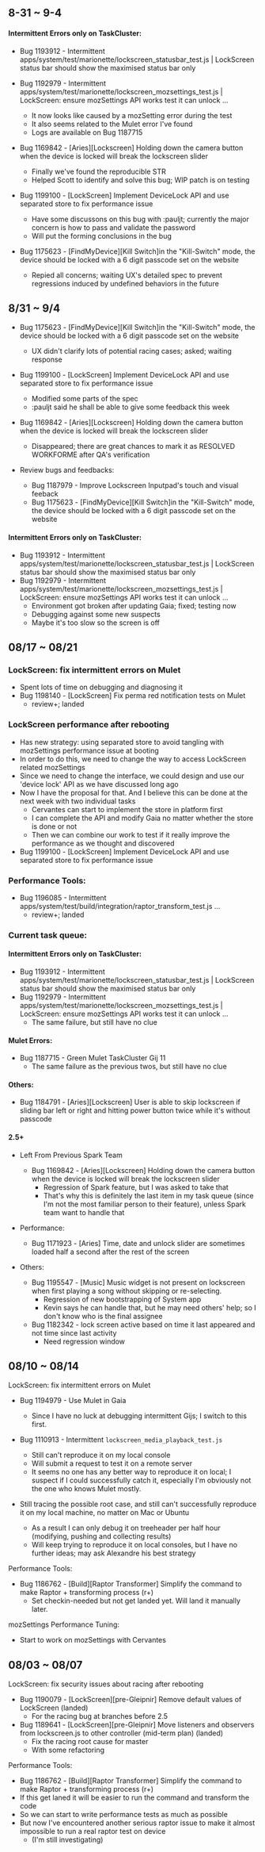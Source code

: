## 8-31 ~ 9-4

#### Intermittent Errors only on TaskCluster:

* Bug 1193912 - Intermittent apps/system/test/marionette/lockscreen_statusbar_test.js | LockScreen status bar should show the maximised status bar only
* Bug 1192979 - Intermittent apps/system/test/marionette/lockscreen_mozsettings_test.js | LockScreen: ensure mozSettings API works test it can unlock ...
  * It now looks like caused by a mozSetting error during the test
  * It also seems related to the Mulet error I've found
  * Logs are available on Bug 1187715

* Bug 1169842 - [Aries][Lockscreen] Holding down the camera button when the device is locked will break the lockscreen slider
  * Finally we've found the reproducible STR
  * Helped Scott to identify and solve this bug; WIP patch is on testing

* Bug 1199100 - [LockScreen] Implement DeviceLock API and use separated store to fix performance issue
  * Have some discussons on this bug with :pauljt; currently the major concern is how to pass and validate the password
  * Will put the forming conclusions in the bug

* Bug 1175623 - [FindMyDevice][Kill Switch]in the "Kill-Switch" mode, the device should be locked with a 6 digit passcode set on the website
  * Repied all concerns; waiting UX's detailed spec to prevent regressions induced by undefined behaviors in the future


## 8/31 ~ 9/4

* Bug 1175623 - [FindMyDevice][Kill Switch]in the "Kill-Switch" mode, the device should be locked with a 6 digit passcode set on the website
  * UX didn't clarify lots of potential racing cases; asked; waiting response

* Bug 1199100 - [LockScreen] Implement DeviceLock API and use separated store to fix performance issue
  * Modified some parts of the spec
  * :pauljt said he shall be able to give some feedback this week

* Bug 1169842 - [Aries][Lockscreen] Holding down the camera button when the device is locked will break the lockscreen slider
  * Disappeared; there are great chances to mark it as RESOLVED WORKFORME after QA's verification

* Review bugs and feedbacks:
  * Bug 1187979 - Improve Lockscreen Inputpad's touch and visual feeback
  * Bug 1175623 - [FindMyDevice][Kill Switch]in the "Kill-Switch" mode, the device should be locked with a 6 digit passcode set on the website


#### Intermittent Errors only on TaskCluster:

* Bug 1193912 - Intermittent apps/system/test/marionette/lockscreen_statusbar_test.js | LockScreen status bar should show the maximised status bar only
* Bug 1192979 - Intermittent apps/system/test/marionette/lockscreen_mozsettings_test.js | LockScreen: ensure mozSettings API works test it can unlock ...
  * Environment got broken after updating Gaia; fixed; testing now
  * Debugging against some new suspects
  * Maybe it's too slow so the screen is off


## 08/17 ~ 08/21

### LockScreen: fix intermittent errors on Mulet

* Spent lots of time on debugging and diagnosing it
* Bug 1198140 - [LockScreen] Fix perma red notification tests on Mulet
  * review+; landed

### LockScreen performance after rebooting

* Has new strategy: using separated store to avoid tangling with mozSettings performance issue at booting
* In order to do this, we need to change the way to access LockScreen related mozSettings
* Since we need to change the interface, we could design and use our 'device lock' API as we have discussed long ago
* Now I have the proposal for that. And I believe this can be done at the next week with two individual tasks
  * Cervantes can start to implement the store in platform first
  * I can complete the API and modify Gaia no matter whether the store is done or not
  * Then we can combine our work to test if it really improve the performance as we thought and discovered
* Bug 1199100 - [LockScreen] Implement DeviceLock API and use separated store to fix performance issue

### Performance Tools:
* Bug 1196085 - Intermittent apps/system/test/build/integration/raptor_transform_test.js ...
  * review+; landed

### Current task queue:

#### Intermittent Errors only on TaskCluster:

* Bug 1193912 - Intermittent apps/system/test/marionette/lockscreen_statusbar_test.js | LockScreen status bar should show the maximised status bar only
* Bug 1192979 - Intermittent apps/system/test/marionette/lockscreen_mozsettings_test.js | LockScreen: ensure mozSettings API works test it can unlock ...
  * The same failure, but still have no clue

#### Mulet Errors:

* Bug 1187715 - Green Mulet TaskCluster Gij 11
  * The same failure as the previous twos, but still have no clue

#### Others:

* Bug 1184791 - [Aries][Lockscreen] User is able to skip lockscreen if sliding bar left or right and hitting power button twice while it's without passcode

#### 2.5+

* Left From Previous Spark Team
  * Bug 1169842 - [Aries][Lockscreen] Holding down the camera button when the device is locked will break the lockscreen slider
    * Regression of Spark feature, but I was asked to take that
    * That's why this is definitely the last item in my task queue (since I'm not the most familiar person to their feature),
      unless Spark team want to handle that

* Performance:
  * Bug 1171923 - [Aries] Time, date and unlock slider are sometimes loaded half a second after the rest of the screen 

* Others:
  * Bug 1195547 - [Music] Music widget is not present on lockscreen when first playing a song without skipping or re-selecting. 
    * Regression of new bootstrapping of System app
    * Kevin says he can handle that, but he may need others' help; so I don't know who is the final assignee
  * Bug 1182342 - lock screen active based on time it last appeared and not time since last activity 
    * Need regression window

## 08/10 ~ 08/14

LockScreen: fix intermittent errors on Mulet

* Bug 1194979 - Use Mulet in Gaia
  * Since I have no luck at debugging intermittent Gijs; I switch to this first.

* Bug 1110913 - Intermittent `lockscreen_media_playback_test.js`
  * Still can't reproduce it on my local console
  * Will submit a request to test it on a remote server
  * It seems no one has any better way to reproduce it on local; I suspect if I could successfully catch it, especially I'm obviously not the one who knows Mulet mostly.

* Still tracing the possible root case, and still can't successfully reproduce it on my local machine, no matter on Mac or Ubuntu
  * As a result I can only debug it on treeheader per half hour (modifying, pushing and collecting results)
  * Will keep trying to reproduce it on local consoles, but I have no further ideas; may ask Alexandre his best strategy

Performance Tools:
* Bug 1186762 - [Build][Raptor Transformer] Simplify the command to make Raptor + transforming process (r+)
  * Set checkin-needed but not get landed yet. Will land it manually later.

mozSettings Performance Tuning:
* Start to work on mozSettings with Cervantes

## 08/03 ~ 08/07

LockScreen: fix security issues about racing after rebooting

* Bug 1190079 - [LockScreen][pre-Gleipnir] Remove default values of LockScreen (landed)
  * For the racing bug at branches before 2.5
* Bug 1189641 - [LockScreen][pre-Gleipnir] Move listeners and observers from lockscreen.js to other controller (mid-term plan) (landed)
  * Fix the racing root cause for master
  * With some refactoring

Performance Tools:

* Bug 1186762 - [Build][Raptor Transformer] Simplify the command to make Raptor + transforming process (r+)
 * If this get laned it will be easier to run the command and transform the code
 * So we can start to write performance tests as much as possible
 * But now I've encountered another serious raptor issue to make it almost impossible to run a real raptor test on device
     * (I'm still investigating)
